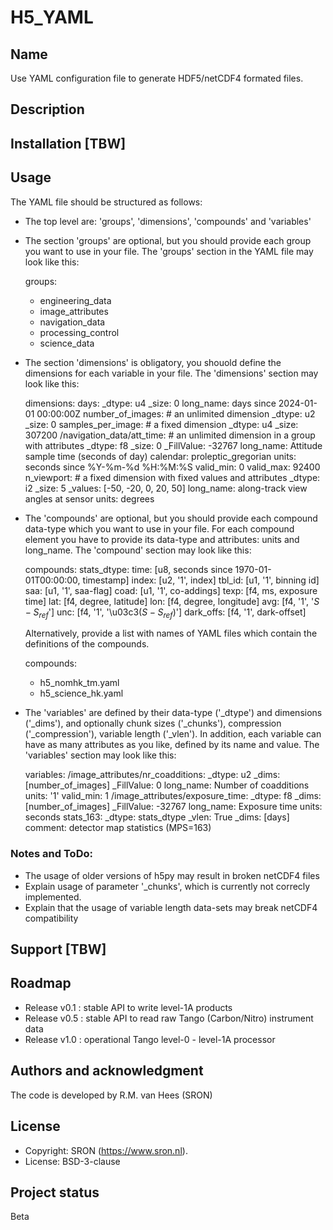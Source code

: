 # H5_YAML

## Name
Use YAML configuration file to generate HDF5/netCDF4 formated files.

## Description

## Installation [TBW]

## Usage

The YAML file should be structured as follows:

 * The top level are: 'groups', 'dimensions', 'compounds' and 'variables'
 * The section 'groups' are optional, but you should provide each group you want to use
   in your file. The 'groups' section in the YAML file may look like this:

   groups:
     - engineering_data
     - image_attributes
     - navigation_data
     - processing_control
     - science_data

 * The section 'dimensions' is obligatory, you shouold define the dimensions for each
   variable in your file. The 'dimensions' section may look like this:

   dimensions:
     days:
       _dtype: u4
       _size: 0
       long_name: days since 2024-01-01 00:00:00Z
     number_of_images:             # an unlimited dimension
       _dtype: u2
       _size: 0
     samples_per_image:            # a fixed dimension
       _dtype: u4
       _size: 307200
     /navigation_data/att_time:    # an unlimited dimension in a group with attributes
       _dtype: f8
       _size: 0
       _FillValue: -32767
       long_name: Attitude sample time (seconds of day)
       calendar: proleptic_gregorian
       units: seconds since %Y-%m-%d %H:%M:%S
       valid_min: 0
       valid_max: 92400
     n_viewport:                   # a fixed dimension with fixed values and attributes
       _dtype: i2
       _size: 5
       _values: [-50, -20, 0, 20, 50]
       long_name: along-track view angles at sensor
       units: degrees

 * The 'compounds' are optional, but you should provide each compound data-type which
   you want to use in your file. For each compound element you have to provide its
   data-type and attributes: units and long_name. The 'compound' section may look like
   this:

   compounds:
     stats_dtype:
       time: [u8, seconds since 1970-01-01T00:00:00, timestamp]
       index: [u2, '1', index]
       tbl_id: [u1, '1', binning id]
       saa: [u1, '1', saa-flag]
       coad: [u1, '1', co-addings]
       texp: [f4, ms, exposure time]
       lat: [f4, degree, latitude]
       lon: [f4, degree, longitude]
       avg: [f4, '1', '$S - S_{ref}$']
       unc: [f4, '1', '\u03c3($S - S_{ref}$)']
       dark_offs: [f4, '1', dark-offset]

   Alternatively, provide a list with names of YAML files which contain the definitions
   of the compounds.

   compounds:
     - h5_nomhk_tm.yaml
     - h5_science_hk.yaml

 * The 'variables' are defined by their data-type ('_dtype') and dimensions ('_dims'),
   and optionally chunk sizes ('_chunks'), compression ('_compression'), variable length
   ('_vlen'). In addition, each variable can have as many attributes as you like,
   defined by its name and value. The 'variables' section may look like this:

   variables:
     /image_attributes/nr_coadditions:
       _dtype: u2
       _dims: [number_of_images]
       _FillValue: 0
       long_name: Number of coadditions
       units: '1'
       valid_min: 1
     /image_attributes/exposure_time:
       _dtype: f8
       _dims: [number_of_images]
       _FillValue: -32767
       long_name: Exposure time
       units: seconds
     stats_163:
       _dtype: stats_dtype
       _vlen: True
       _dims: [days]
       comment: detector map statistics (MPS=163)

### Notes and ToDo:

 * The usage of older versions of h5py may result in broken netCDF4 files
 * Explain usage of parameter '_chunks', which is currently not correcly implemented.
 * Explain that the usage of variable length data-sets may break netCDF4 compatibility

## Support [TBW]

## Roadmap

 * Release v0.1 : stable API to write level-1A products
 * Release v0.5 : stable API to read raw Tango (Carbon/Nitro) instrument data
 * Release v1.0 : operational Tango level-0 - level-1A processor


## Authors and acknowledgment
The code is developed by R.M. van Hees (SRON)

## License

* Copyright: SRON (https://www.sron.nl).
* License: BSD-3-clause

## Project status
Beta
